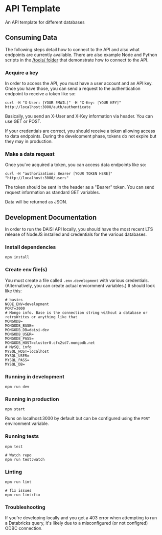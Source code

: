 # API Template

An API template for different databases

## Consuming Data

The following steps detail how to connect to the API and also what endpoints are currently available. There are also example Node and Python scripts in the [/tools/ folder](tools/) that demonstrate how to connect to the API.

### Acquire a key
In order to access the API, you must have a user account and an API key. Once you have those, you can send a request to the authentication endpoint to receive a token like so:

    curl -H "X-User: [YOUR EMAIL]" -H "X-Key: [YOUR KEY]" http://localhost:3000/auth/authenticate

Basically, you send an X-User and X-Key information via header. You can use GET or POST. 

If your credentials are correct, you should receive a token allowing access to data endpoints. During the development phase, tokens do not expire but they may in production.

### Make a data request
Once you've acquired a token, you can access data endpoints like so:

    curl -H "authorization: Bearer [YOUR TOKEN HERE]" "http://localhost:3000/users"

The token should be sent in the header as a "Bearer" token. You can send request information as standard GET variables. 

Data will be returned as JSON.

## Development Documentation

In order to run the DAISI API locally, you should have the most recent LTS release of NodeJS installed and credentials for the various databases.

### Install dependencies

```
npm install
```

### Create env file(s)

You must create a file called `.env.development` with various credentials. (Alternatively, you can create actual enviornment variables.) It should look like this:

```
# basics
NODE_ENV=development
PORT=3000
# Mongo info. Base is the connection string without a database or retryWrites or anything like that
MONGODB=
MONGODB_BASE=
MONGODB_DB=daisi-dev
MONGODB_USER=
MONGODB_PASS=
MONGODB_HOST=cluster0.cfx2sd7.mongodb.net
# MySQL info
MYSQL_HOST=localhost
MYSQL_USER=
MYSQL_PASS=
MYSQL_DB=

```

### Running in development

```
npm run dev
```

### Running in production

```
npm start
```

Runs on localhost:3000 by default but can be configured using the `PORT` environment variable.

### Running tests

```
npm test

# Watch repo
npm run test:watch
```

### Linting
```
npm run lint

# fix issues
npm run lint:fix
```
### Troubleshooting
If you're developing locally and you get a 403 error when attempting to run a Databricks query, it's likely due to a misconfigured (or not configred) ODBC connection. 


